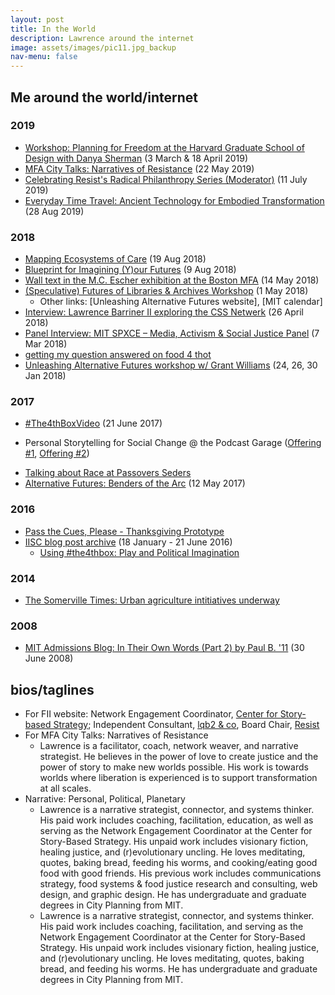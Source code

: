 ```yaml
---
layout: post
title: In the World
description: Lawrence around the internet
image: assets/images/pic11.jpg_backup
nav-menu: false
---
```


<!-- add all colab radio blog posts: http://colabradio.mit.edu/author/lawrence-barriner-ii/page/2/ -->

## Me around the world/internet

### 2019

* [Workshop: Planning for Freedom at the Harvard Graduate School of Design with Danya Sherman](https://imgur.com/5yy2v1g) (3 March & 18 April 2019)
* [MFA City Talks: Narratives of Resistance](https://www.mfa.org/programs/special-event/the-city-talks-narratives-of-resistance) (22 May 2019)
* [Celebrating Resist's Radical Philanthropy Series (Moderator)](https://www.eventbrite.com/e/celebrating-resists-radical-philanthropy-series-tickets-60629380108#) (11 July 2019)
* [Everyday Time Travel: Ancient Technology for Embodied Transformation](http://worldfellowship.org/event/everyday-time-travel-ancient-technology-for-embodied-transformation/) (28 Aug 2019)

### 2018
* [Mapping Ecosystems of Care](http://oldoakdojo.com/event/mapping-our-ecosystems-of-care/) (19 Aug 2018)
* [Blueprint for Imagining (Y)our Futures](https://medium.com/predict/blueprint-for-imagining-y-our-futures-18bc90758793) (9 Aug 2018)
* [Wall text in the M.C. Escher exhibition at the Boston MFA](https://www.instagram.com/p/BixhjbGnU6H/?taken-by=lqb2) (14 May 2018)
* [(Speculative) Futures of Libraries & Archives Workshop](https://twitter.com/sofiayleung/status/988883562597441537) (1 May 2018)
    - Other links: [Unleashing Alternative Futures website], [MIT calendar]
* [Interview: Lawrence Barriner II exploring the CSS Netwerk](https://www.storybasedstrategy.org/blog-full/2018/4/26/interview-lawrence-barriner-ii-exploring-the-css-netwerk) (26 April 2018)
* [Panel Interview: MIT SPXCE – Media, Activism & Social Justice Panel](https://soundcloud.com/colab-radio/mit-spxce-media-activism-social-justice-panel) (7 Mar 2018)
* [getting my question answered on food 4 thot](https://overcast.fm/+LP1XlrNc0/3:14)
* [Unleashing Alternative Futures workshop w/ Grant Williams]() (24, 26, 30 Jan 2018)

### 2017 
* [#The4thBoxVideo](https://www.youtube.com/watch?v=5amBkni2TyY) (21 June 2017)
- Personal Storytelling for Social Change @ the Podcast Garage ([Offering #1](https://www.podcastgarage.org/events/2017/8/5/personal-storytelling-for-social-change), [Offering #2](https://www.podcastgarage.org/events/2017/8/5/personal-storytelling-for-social-change-h3kpf))
* [Talking about Race at Passovers Seders](http://bit.ly/TalkingAboutRaceAtPassoverSeders)
* [Alternative Futures: Benders of the Arc](http://colabradio.mit.edu/alternative-futures-benders-of-the-arc/) (12 May 2017)

### 2016
* [Pass the Cues, Please - Thanksgiving Prototype](https://drive.google.com/file/d/0B_VvOEA19QgNNzN2blB1M0l0eTA/view?usp=sharing)
* [IISC blog post archive](http://interactioninstitute.org/author/lawrence/) (18 January - 21 June 2016)
    - [Using #the4thbox: Play and Political Imagination](http://interactioninstitute.org/using-the4thbox-play-and-political-imagination/)

### 2014
* [The Somerville Times: Urban agriculture intitiatives underway](http://www.thesomervilletimes.com/archives/49932)

### 2008

* [MIT Admissions Blog: In Their Own Words (Part 2) by Paul B. '11](https://mitadmissions.org/blogs/entry/in_their_own_words_part_2/) (30 June 2008)


## bios/taglines

* For FII website: Network Engagement Coordinator, [Center for Story-based Strategy](https://www.storybasedstrategy.org/); Independent Consultant, [lqb2 & co](http://www.lawrencebarrinerii.com/), Board Chair, [Resist](http://resist.org/)
* For MFA City Talks: Narratives of Resistance
    - Lawrence is a facilitator, coach, network weaver, and narrative strategist. He believes in the power of love to create justice and the power of story to make new worlds possible. His work is towards worlds where liberation is experienced is to support transformation at all scales. 
* Narrative: Personal, Political, Planetary
    * Lawrence is a narrative strategist, connector, and systems thinker. His  paid work includes coaching, facilitation, education, as well as serving as the Network Engagement Coordinator at the Center for Story-Based Strategy. His unpaid work includes visionary fiction, healing justice, and (r)evolutionary uncling. He loves meditating, quotes, baking bread, feeding his worms, and cooking/eating good food with good friends. His previous work includes communications strategy, food systems & food justice research and consulting, web design, and graphic design. He has undergraduate and graduate degrees in City Planning from MIT.
    * Lawrence is a narrative strategist, connector, and systems thinker. His  paid work includes coaching, facilitation, and serving as the Network Engagement Coordinator at the Center for Story-Based Strategy. His unpaid work includes visionary fiction, healing justice, and (r)evolutionary uncling. He loves meditating, quotes, baking bread, and feeding his worms. He has undergraduate and graduate degrees in City Planning from MIT.
